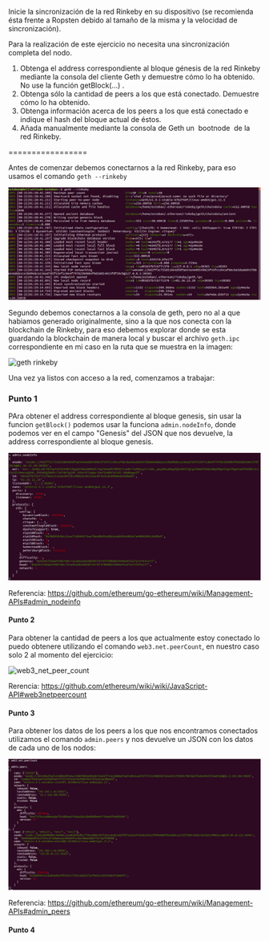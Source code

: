 




Inicie la sincronización de la red Rinkeby en su dispositivo (se recomienda ésta frente a Ropsten debido al tamaño de la misma y la velocidad de sincronización).

Para la realización de este ejercicio no necesita una sincronización completa del nodo.

1. Obtenga el address correspondiente al bloque génesis de la red Rinkeby mediante
la consola del cliente Geth y demuestre cómo lo ha obtenido. No use la función
getBlock(...)​ .
2. Obtenga sólo la cantidad de peers a los que está conectado. Demuestre cómo lo
ha obtenido.
3. Obtenga información acerca de los peers a los que está conectado e indique el
hash del bloque actual de éstos.
4. Añada manualmente mediante la consola de Geth un ​ bootnode ​ de la red Rinkeby.


=================

Antes de comenzar debemos conectarnos a la red Rinkeby, para eso usamos el comando `geth --rinkeby`

![geth rinkeby](https://github.com/egabete/DYD1/blob/master/Ejercicio_3/img/geth_rinkeby.png)

Segundo debemos conectarnos a la consola de geth, pero no al a que habiamos generado originalmente, sino a la que nos conecta con la blockchain de Rinkeby, para eso debemos explorar donde se esta guardando la blockchain de manera local y buscar el archivo `geth.ipc` correspondiente en mi caso en la ruta que se muestra en la imagen:

![geth rinkeby](https://github.com/egabete/DYD1/blob/master/Ejercicio_3/img/geth_ipc_rinkeby.png)

Una vez ya listos con acceso a la red, comenzamos a trabajar:

### Punto 1

PAra obtener el address correspondiente al bloque genesis, sin usar la funcion `getBlock()` podemos usar la funciona `admin.nodeInfo`, donde podemos ver en el campo "Genesis" del JSON que nos devuelve, la address correspondiente al bloque genesis.

![admin_nodeIndo](https://github.com/egabete/DYD1/blob/master/Ejercicio_3/img/admin_nodeInfo.png)

Referencia: https://github.com/ethereum/go-ethereum/wiki/Management-APIs#admin_nodeinfo

#### Punto 2

Para obtener la cantidad de peers a los que actualmente estoy conectado lo puedo obtenere utilizando el comando `web3.net.peerCount`, en nuestro caso solo 2 al momento del ejercicio: 

![web3_net_peer_count](https://github.com/egabete/DYD1/blob/master/Ejercicio_3/img/web3_net_peer_count.png)

Rerencia: https://github.com/ethereum/wiki/wiki/JavaScript-API#web3netpeercount

#### Punto 3

Para obtener los datos de los peers a los que nos encontramos conectados utilizamos el comando `admin.peers` y nos devuelve un JSON con los datos de cada uno de los nodos:

![admin_peers](https://github.com/egabete/DYD1/blob/master/Ejercicio_3/img/admin_peers.png)

Referencia: https://github.com/ethereum/go-ethereum/wiki/Management-APIs#admin_peers

#### Punto 4


